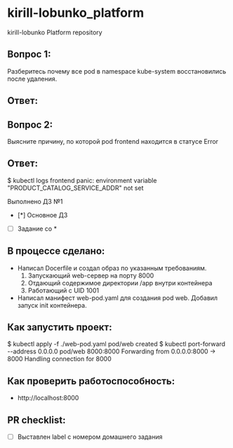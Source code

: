 # kirill-lobunko_platform
kirill-lobunko Platform repository
## Вопрос 1:
Разберитесь почему все pod в namespace kube-system восстановились после удаления.
## Ответ:

## Вопрос 2:
Выясните причину, по которой pod frontend находится в статусе Error

## Ответ:
$ kubectl logs frontend 
panic: environment variable "PRODUCT_CATALOG_SERVICE_ADDR" not set

 Выполнено ДЗ №1

 - [*] Основное ДЗ
 - [ ] Задание со *

## В процессе сделано:
 - Написал Docerfile и создал образ по указанным требованиям.
    1. Запускающий web-сервер на порту 8000
    2. Отдающий содержимое директории /app внутри контейнера
    3. Работающий с UID 1001
 - Написал манифест web-pod.yaml для создания pod web. Добавил запуск init контейнера.

## Как запустить проект:
$ kubectl apply -f ./web-pod.yaml 
pod/web created
$ kubectl port-forward --address 0.0.0.0 pod/web 8000:8000 
Forwarding from 0.0.0.0:8000 -> 8000
Handling connection for 8000

## Как проверить работоспособность:
 - http://localhost:8000

## PR checklist:
 - [ ] Выставлен label с номером домашнего задания